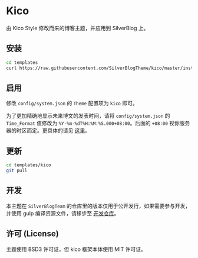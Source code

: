 # Kico

由 Kico Style 修改而来的博客主题，并应用到 SilverBlog 上。

## 安装

``` bash
cd templates
curl https://raw.githubusercontent.com/SilverBlogTheme/kico/master/install.sh | bash
```

## 启用

修改 `config/system.json` 的 `Theme` 配置项为 `kico` 即可。

为了更加精确地显示未来博文的发表时间，请将 `config/system.json` 的 `Time_Format` 值修改为 `%Y-%m-%dT%H:%M:%S.000+08:00`。后面的 `+08:00` 视你服务器的时区而定。更具体的请见 [这里](https://zh.wikipedia.org/wiki/ISO_8601)。

## 更新

``` bash
cd templates/kico
git pull
```

## 开发

本主题在 `SilverBlogTeam` 的仓库里的版本仅用于公开发行，如果需要参与开发，并使用 gulp 编译资源文件，请移步至 [开发仓库](https://github.com/tcdw/kico-dev)。

## 许可 \(License\)

主题使用 BSD3 许可证，但 kico 框架本体使用 MIT 许可证。
